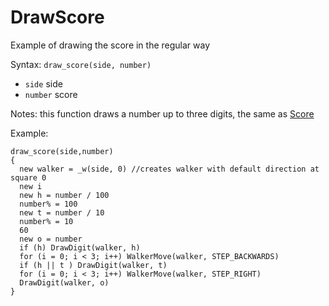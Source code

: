 # DrawScore

Example of drawing the score in the regular way

Syntax: `draw_score(side, number)`

* `side` side 
* `number` score

Notes: this function draws a number up to three digits, the same as [Score](score.md)

Example:
```
draw_score(side,number)
{
  new walker = _w(side, 0) //creates walker with default direction at square 0
  new i
  new h = number / 100
  number% = 100
  new t = number / 10
  number% = 10
  60
  new o = number
  if (h) DrawDigit(walker, h)
  for (i = 0; i < 3; i++) WalkerMove(walker, STEP_BACKWARDS)
  if (h || t ) DrawDigit(walker, t)
  for (i = 0; i < 3; i++) WalkerMove(walker, STEP_RIGHT)
  DrawDigit(walker, o)
}
```
